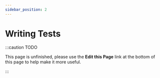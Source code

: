 ```yaml
---
sidebar_position: 2
---
```



Writing Tests
===============



:::caution TODO

This page is unfinished, please use the **Edit this Page** link at the bottom of this page to help make it more useful.

:::